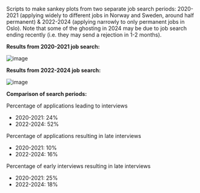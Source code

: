 Scripts to make sankey plots from two separate job search periods: 2020-2021 (applying widely to different jobs in Norway and Sweden, around half permanent) & 2022-2024 (applying narrowly to only permanent jobs in Oslo). Note that some of the ghosting in 2024 may be due to job search ending recently (i.e. they may send a rejection in 1-2 months).

**Results from 2020-2021 job search:**

![image](https://github.com/erlendfossen/sankey_plots_job_search/assets/36593629/dc6760c8-71ec-4193-9c17-edc459027b82)


**Results from 2022-2024 job search:**

![image](https://github.com/erlendfossen/sankey_plots_job_search/assets/36593629/0ac3b701-aac8-462c-a45d-623969ee70d9)

**Comparison of search periods:**

Percentage of applications leading to interviews
* 2020-2021: 24%
* 2022-2024: 52%

Percentage of applications resulting in late interviews
* 2020-2021: 10%
* 2022-2024: 16%

Percentage of early interviews resulting in late interviews
* 2020-2021: 25%
* 2022-2024: 18%
